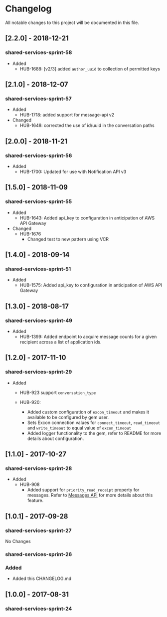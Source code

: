 # Changelog
All notable changes to this project will be documented in this file.

## [2.2.0] - 2018-12-21
### shared-services-sprint-58
  - Added
    - HUB-1688: [v2/3] added `author_uuid` to collection of permitted keys

## [2.1.0] - 2018-12-07
### shared-services-sprint-57
  - Added
    - HUB-1718: added support for message-api v2
  - Changed
    - HUB-1648: corrected the use of id/uuid in the conversation paths

## [2.0.0] - 2018-11-21
### shared-services-sprint-56
  - Added
    - HUB-1700: Updated for use with Notification API v3

## [1.5.0] - 2018-11-09
### shared-services-sprint-55
  - Added
    - HUB-1643: Added api_key to configuration in anticipation of AWS API Gateway
  - Changed
    - HUB-1676
      - Changed test to new pattern using VCR

## [1.4.0] - 2018-09-14
### shared-services-sprint-51
  - Added
    - HUB-1575: Added api_key to configuration in anticipation of AWS API Gateway

## [1.3.0] - 2018-08-17
### shared-services-sprint-49
  - Added
    - HUB-1399: Added endpoint to acquire message counts for a given recipient across a list of application ids.

## [1.2.0] - 2017-11-10
### shared-services-sprint-29
  - Added
    - HUB-923 support `conversation_type`

    - HUB-920:
      - Added custom configuration of `excon_timeout` and makes it available to be configured by gem user.
      - Sets Excon connection values for `connect_timeout`, `read_timeout` and `write_timeout` to equal value of `excon_timeout`
      - Added logger functionality to the gem, refer to README for more details about configuration.


## [1.1.0] - 2017-10-27
### shared-services-sprint-28
  - Added
    - HUB-908
        - Added support for `priority_read_receipt` property for messages.  Refer to [Messages API](https://github.com/USSBA/message-api) for more details about this feature.

## [1.0.1] - 2017-09-28
### shared-services-sprint-27

  No Changes

### shared-services-sprint-26
### Added
  - Added this CHANGELOG.md

## [1.0.0] - 2017-08-31
### shared-services-sprint-24
